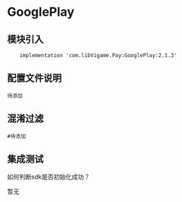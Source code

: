 # GooglePlay

## 模块引入

```text
    implementation 'com.libVigame.Pay:GooglePlay:2.1.3'
```

## 配置文件说明

```text
待添加
```

## 混淆过滤

```text
#待添加
```

## 集成测试

如何判断sdk是否初始化成功？

暂无

